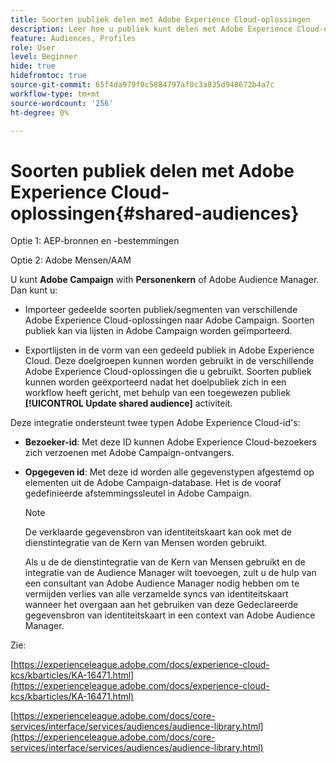 ```yaml
---
title: Soorten publiek delen met Adobe Experience Cloud-oplossingen
description: Leer hoe u publiek kunt delen met Adobe Experience Cloud-oplossingen
feature: Audiences, Profiles
role: User
level: Beginner
hide: true
hidefromtoc: true
source-git-commit: 65f4da979f0c5884797af0c3a835d948672b4a7c
workflow-type: tm+mt
source-wordcount: '256'
ht-degree: 0%

---
```


# Soorten publiek delen met Adobe Experience Cloud-oplossingen{#shared-audiences}

Optie 1: AEP-bronnen en -bestemmingen

Optie 2: Adobe Mensen/AAM

U kunt **Adobe Campaign** with **Personenkern** of Adobe Audience Manager. Dan kunt u:

* Importeer gedeelde soorten publiek/segmenten van verschillende Adobe Experience Cloud-oplossingen naar Adobe Campaign. Soorten publiek kan via lijsten in Adobe Campaign worden geïmporteerd.

* Exportlijsten in de vorm van een gedeeld publiek in Adobe Experience Cloud. Deze doelgroepen kunnen worden gebruikt in de verschillende Adobe Experience Cloud-oplossingen die u gebruikt. Soorten publiek kunnen worden geëxporteerd nadat het doelpubliek zich in een workflow heeft gericht, met behulp van een toegewezen publiek **[!UICONTROL Update shared audience]** activiteit.

Deze integratie ondersteunt twee typen Adobe Experience Cloud-id&#39;s:

* **Bezoeker-id**: Met deze ID kunnen Adobe Experience Cloud-bezoekers zich verzoenen met Adobe Campaign-ontvangers.
* **Opgegeven id**: Met deze id worden alle gegevenstypen afgestemd op elementen uit de Adobe Campaign-database. Het is de vooraf gedefinieerde afstemmingssleutel in Adobe Campaign.

   >[!NOTE]
   >
   > De verklaarde gegevensbron van identiteitskaart kan ook met de dienstintegratie van de Kern van Mensen worden gebruikt.
   >
   >Als u de de dienstintegratie van de Kern van Mensen gebruikt en de integratie van de Audience Manager wilt toevoegen, zult u de hulp van een consultant van Adobe Audience Manager nodig hebben om te vermijden verlies van alle verzamelde syncs van identiteitskaart wanneer het overgaan aan het gebruiken van deze Gedeclareerde gegevensbron van identiteitskaart in een context van Adobe Audience Manager.

Zie:

[https://experienceleague.adobe.com/docs/experience-cloud-kcs/kbarticles/KA-16471.html](https://experienceleague.adobe.com/docs/experience-cloud-kcs/kbarticles/KA-16471.html)

[https://experienceleague.adobe.com/docs/core-services/interface/services/audiences/audience-library.html](https://experienceleague.adobe.com/docs/core-services/interface/services/audiences/audience-library.html)
